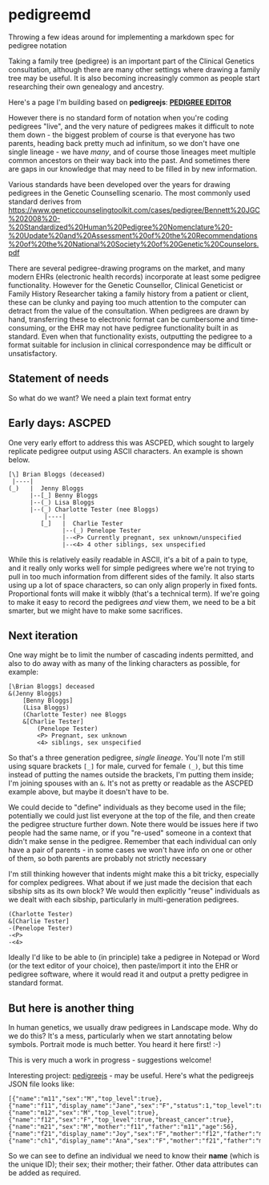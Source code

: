 # pedigreemd
Throwing a few ideas around for implementing a markdown spec for pedigree notation

Taking a family tree (pedigree) is an important part of the Clinical Genetics consultation, although there are many other settings where drawing a family tree may be useful. It is also becoming increasingly common as people start researching their own genealogy and ancestry.

Here's a page I'm building based on **pedigreejs**: [**PEDIGREE EDITOR**](pedigreejs_demo.html)

However there is no standard form of notation when you're coding pedigrees "live", and the very nature of pedigrees makes it difficult to note them down - the biggest problem of course is that everyone has two parents, heading back pretty much ad infinitum, so we don't have one single lineage - we have *many*, and of course those lineages meet multiple common ancestors on their way back into the past. And sometimes there are gaps in our knowledge that may need to be filled in by new information.

Various standards have been developed over the years for drawing pedigrees in the Genetic Counselling scenario. The most commonly used standard derives from https://www.geneticcounselingtoolkit.com/cases/pedigree/Bennett%20JGC%202008%20-%20Standardized%20Human%20Pedigree%20Nomenclature%20-%20Update%20and%20Assessment%20of%20the%20Recommendations%20of%20the%20National%20Society%20of%20Genetic%20Counselors.pdf

There are several pedigree-drawing programs on the market, and many modern EHRs (electronic health records) incorporate at least some pedigree functionality. However for the Genetic Counsellor, Clinical Geneticist or Family History Researcher taking a family history from a patient or client, these can be clunky and paying too much attention to the computer can detract from the value of the consultation. When pedigrees are drawn by hand, transferring these to electronic format can be cumbersome and time-consuming, or the EHR may not have pedigree functionality built in as standard. Even when that functionality exists, outputting the pedigree to a format suitable for inclusion in clinical correspondence may be difficult or unsatisfactory.

## Statement of needs
So what do we want? We need a plain text format entry 

## Early days: ASCPED
One very early effort to address this was ASCPED, which sought to largely replicate pedigree output using ASCII characters. An example is shown below.
~~~
[\] Brian Bloggs (deceased)
 |----|
(_)   |  Jenny Bloggs
      |--[_] Benny Bloggs
      |--(_) Lisa Bloggs
      |--(_) Charlotte Tester (nee Bloggs)
          |----|
         [_]   |  Charlie Tester
               |--(_) Penelope Tester
               |--<P> Currently pregnant, sex unknown/unspecified
               |--<4> 4 other siblings, sex unspecified
~~~
While this is relatively easily readable in ASCII, it's a bit of a pain to type, and it really only works well for simple pedigrees where we're not trying to pull in too much information from different sides of the family. It also starts using up a lot of space characters, so can only align properly in fixed fonts. Proportional fonts will make it wibbly (that's a technical term). If we're going to make it easy to record the pedigrees *and* view them, we need to be a bit smarter, but we might have to make some sacrifices.

## Next iteration
One way might be to limit the number of cascading indents permitted, and also to do away with as many of the linking characters as possible, for example:
~~~
[\Brian Bloggs] deceased
&(Jenny Bloggs)
    [Benny Bloggs]
    (Lisa Bloggs)
    (Charlotte Tester) nee Bloggs
    &[Charlie Tester]
        (Penelope Tester)
        <P> Pregnant, sex unknown
        <4> siblings, sex unspecified
~~~

So that's a three generation pedigree, *single lineage*. You'll note I'm still using square brackets `[_]` for male, curved for female `(_)`, but this time instead of putting the names outside the brackets, I'm putting them inside; I'm joining spouses with an `&`. It's not as pretty or readable as the ASCPED example above, but maybe it doesn't have to be.

We could decide to "define" individuals as they become used in the file; potentially we could just list everyone at the top of the file, and then create the pedigree structure further down. Note there would be issues here if two people had the same name, or if you "re-used" someone in a context that didn't make sense in the pedigree. Remember that each individual can only have a pair of parents - in some cases we won't have info on one or other of them, so both parents are probably not strictly necessary

I'm still thinking however that indents might make this a bit tricky, especially for complex pedigrees. What about if we just made the decision that each sibship sits as its own block? We would then explicitly "reuse" individuals as we dealt with each sibship, particularly in multi-generation pedigrees.

~~~
(Charlotte Tester)
&[Charlie Tester]
-(Penelope Tester)
-<P>
-<4>
~~~

Ideally I'd like to be able to (in principle) take a pedigree in Notepad or Word (or the text editor of your choice), then paste/import it into the EHR or pedigree software, where it would read it and output a pretty pedigree in standard format.

## But here is another thing
In human genetics, we usually draw pedigrees in Landscape mode. Why do we do this? It's a mess, particularly when we start annotating below symbols. Portrait mode is much better. You heard it here first! :-)

This is very much a work in progress - suggestions welcome!

Interesting project: [pedigreejs](https://ccge-boadicea.github.io/pedigreejs/) - may be useful. Here's what the pedigreejs JSON file looks like:
~~~
[{"name":"m11","sex":"M","top_level":true},{"name":"f11","display_name":"Jane","sex":"F","status":1,"top_level":true,"breast_cancer":true,"ovarian_cancer":true},{"name":"m12","sex":"M","top_level":true},{"name":"f12","sex":"F","top_level":true,"breast_cancer":true},{"name":"m21","sex":"M","mother":"f11","father":"m11","age":56},{"name":"f21","display_name":"Joy","sex":"F","mother":"f12","father":"m12","breast_cancer":true,"breast_cancer2":true,"ovarian_cancer":true,"age":63},{"name":"ch1","display_name":"Ana","sex":"F","mother":"f21","father":"m21","proband":true,"age":25}]
~~~

So we can see to define an individual we need to know their **name** (which is the unique ID); their sex; their mother; their father. Other data attributes can be added as required.
